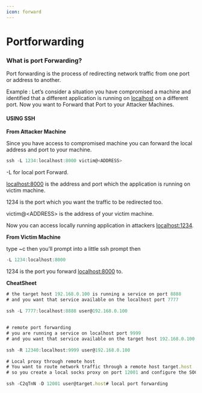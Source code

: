 ```yaml
---
icon: forward
---
```


# Portforwarding

### What is port Forwarding?

Port forwarding is the process of redirecting network traffic from one port or address to another.

Example : Let’s consider a situation you have compromised a machine and identified that a different application is running on [localhost](http://localhost) on a different port. Now you want to Forward that Port to your Attacker Machines.

#### USING SSH

**From Attacker Machine**

Since you have access to compromised machine you can forward the local address and port to your machine.

```jsx
ssh -L 1234:localhost:8000 victim@<ADDRESS>
```

-L for local port Forward.

[localhost:8000](http://localhost:8000) is the address and port which the application is running on victim machine.

1234 is the port which you want the traffic to be redirected too.

victim@\<ADDRESS> is the address of your victim machine.

Now you can access locally running application in attackers [localhost:1234](http://localhost:1234).

**From Victim Machine**

type \~c then you’ll prompt into a little ssh prompt then

```jsx
-L 1234:localhost:8000 
```

1234 is the port you forward [localhost:8000](http://localhost:8000) to.

**CheatSheet**

```jsx
# the target host 192.168.0.100 is running a service on port 8888      
# and you want that service available on the localhost port 7777
        
ssh -L 7777:localhost:8888 user@192.168.0.100
        
        
# remote port forwarding
# you are running a service on localhost port 9999 
# and you want that service available on the target host 192.168.0.100 port 12340
        
ssh -R 12340:localhost:9999 user@192.168.0.100
       
# Local proxy through remote host
# You want to route network traffic through a remote host target.host
# so you create a local socks proxy on port 12001 and configure the SOCKS5 settings to localhost:12001
       
ssh -C2qTnN -D 12001 user@target.host# local port forwarding
       
          
```
